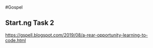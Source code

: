 #Gospel

## Start.ng Task 2

https://gspell.blogspot.com/2019/08/a-rear-opportunity-learning-to-code.html